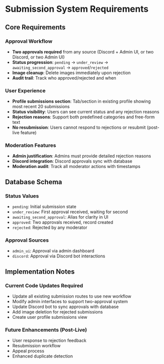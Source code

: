 # Submission System Requirements

## Core Requirements

### Approval Workflow
- **Two approvals required** from any source (Discord + Admin UI, or two Discord, or two Admin UI)
- **Status progression**: `pending` → `under_review` → `awaiting_second_approval` → `approved`/`rejected`
- **Image cleanup**: Delete images immediately upon rejection
- **Audit trail**: Track who approved/rejected and when

### User Experience
- **Profile submissions section**: Tab/section in existing profile showing most recent 20 submissions
- **Status visibility**: Users can see current status and any rejection reasons
- **Rejection reasons**: Support both predefined categories and free-form text
- **No resubmission**: Users cannot respond to rejections or resubmit (post-live feature)

### Moderation Features
- **Admin justification**: Admins must provide detailed rejection reasons
- **Discord integration**: Discord approvals sync with database
- **Moderation audit**: Track all moderator actions with timestamps

## Database Schema

### Status Values
- `pending`: Initial submission state
- `under_review`: First approval received, waiting for second
- `awaiting_second_approval`: Alias for clarity in UI
- `approved`: Two approvals received, record created
- `rejected`: Rejected by any moderator

### Approval Sources
- `admin_ui`: Approval via admin dashboard
- `discord`: Approval via Discord bot interactions

## Implementation Notes

### Current Code Updates Required
- Update all existing submission routes to use new workflow
- Modify admin interfaces to support two-approval system
- Update Discord bot to sync approvals with database
- Add image deletion for rejected submissions
- Create user profile submissions view

### Future Enhancements (Post-Live)
- User response to rejection feedback
- Resubmission workflow
- Appeal process
- Enhanced duplicate detection